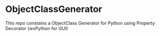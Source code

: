 # ObjectClassGenerator
This repo constains a ObjectClass Generator for Python using Property Decorator (wxPython for GUI)
